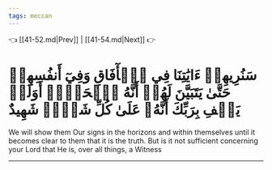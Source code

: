 ```yaml
---
tags: meccan
---
```


👈 [[41-52.md|Prev]] | [[41-54.md|Next]] 👉

# سَنُرِيهِمۡ ءَايَٰتِنَا فِي ٱلۡأٓفَاقِ وَفِيٓ أَنفُسِهِمۡ حَتَّىٰ يَتَبَيَّنَ لَهُمۡ أَنَّهُ ٱلۡحَقُّۗ أَوَلَمۡ يَكۡفِ بِرَبِّكَ أَنَّهُۥ عَلَىٰ كُلِّ شَيۡءٖ شَهِيدٌ

We will show them Our signs in the horizons and within themselves until it becomes clear to them that it is the truth. But is it not sufficient concerning your Lord that He is, over all things, a Witness

---

